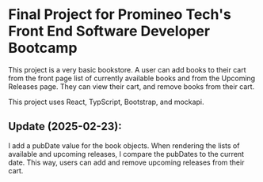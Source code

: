 # Final Project for Promineo Tech's Front End Software Developer Bootcamp

This project is a very basic bookstore. A user can add books to their cart from the front page list of currently available books and from the Upcoming Releases page. They can view their cart, and remove books from their cart. 

This project uses React, TypScript, Bootstrap, and mockapi.

## Update (2025-02-23):
I add a pubDate value for the book objects. When rendering the lists of available and upcoming releases, I compare the pubDates to the current date. This way, users can add and remove upcoming releases from their cart.

